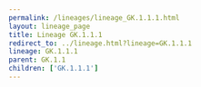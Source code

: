 ```yaml
---
permalink: /lineages/lineage_GK.1.1.1.html
layout: lineage_page
title: Lineage GK.1.1.1
redirect_to: ../lineage.html?lineage=GK.1.1.1
lineage: GK.1.1.1
parent: GK.1.1
children: ['GK.1.1.1']
---
```

